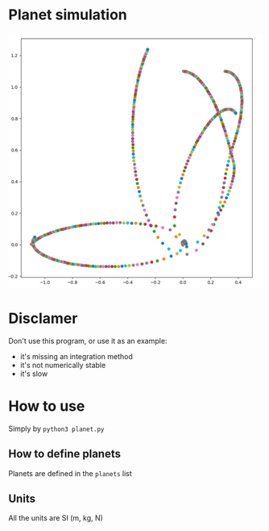 # Planet simulation
![](example.png)

# Disclamer
Don't use this program, or use it as an example:
- it's missing an integration method
- it's not numerically stable
- it's slow

# How to use

Simply by `python3 planet.py`

## How to define planets

Planets are defined in the `planets` list

## Units
All the units are SI (m, kg, N)
